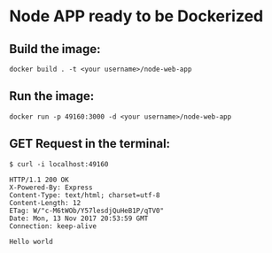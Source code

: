 # Node APP ready to be Dockerized

## Build the image:
```
docker build . -t <your username>/node-web-app
```
## Run the image:
```
docker run -p 49160:3000 -d <your username>/node-web-app
```
## GET Request in the terminal:
```
$ curl -i localhost:49160

HTTP/1.1 200 OK
X-Powered-By: Express
Content-Type: text/html; charset=utf-8
Content-Length: 12
ETag: W/"c-M6tWOb/Y57lesdjQuHeB1P/qTV0"
Date: Mon, 13 Nov 2017 20:53:59 GMT
Connection: keep-alive

Hello world
```